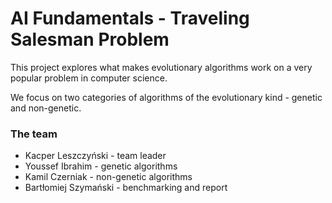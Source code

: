 ﻿# AI Fundamentals - Traveling Salesman Problem

This project explores what makes evolutionary algorithms work on a very popular problem in computer science.

We focus on two categories of algorithms of the evolutionary kind - genetic and non-genetic.

### The team

* Kacper Leszczyński - team leader
* Youssef Ibrahim - genetic algorithms
* Kamil Czerniak - non-genetic algorithms
* Bartłomiej Szymański - benchmarking and report